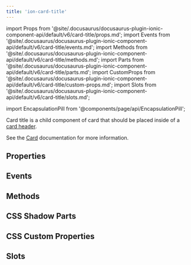 ```yaml
---
title: 'ion-card-title'
---
```


import Props from '@site/.docusaurus/docusaurus-plugin-ionic-component-api/default/v6/card-title/props.md';
import Events from '@site/.docusaurus/docusaurus-plugin-ionic-component-api/default/v6/card-title/events.md';
import Methods from '@site/.docusaurus/docusaurus-plugin-ionic-component-api/default/v6/card-title/methods.md';
import Parts from '@site/.docusaurus/docusaurus-plugin-ionic-component-api/default/v6/card-title/parts.md';
import CustomProps from '@site/.docusaurus/docusaurus-plugin-ionic-component-api/default/v6/card-title/custom-props.md';
import Slots from '@site/.docusaurus/docusaurus-plugin-ionic-component-api/default/v6/card-title/slots.md';

import EncapsulationPill from '@components/page/api/EncapsulationPill';

<head>
  <title>ion-card-title | Ionic App Card Title Component and Properties</title>
  <meta
    name="description"
    content="ion-card-title is a child component of ion-card. Read to learn more about card title properties and how this component is used on Ionic Framework apps."
  />
</head>

<EncapsulationPill type="shadow" />

Card title is a child component of card that should be placed inside of a [card header](./card-header).

See the [Card](./card) documentation for more information.

## Properties

<Props />

## Events

<Events />

## Methods

<Methods />

## CSS Shadow Parts

<Parts />

## CSS Custom Properties

<CustomProps />

## Slots

<Slots />
